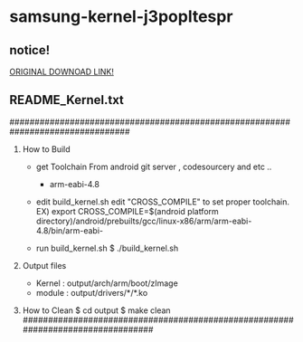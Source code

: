 # samsung-kernel-j3popltespr

## notice!

[ORIGINAL DOWNOAD LINK!](https://opensource.samsung.com/reception/receptionSub.do?method=sub&sub=F&searchValue=sm-j327p)

## README_Kernel.txt

################################################################################

1. How to Build
	- get Toolchain
		From android git server , codesourcery and etc ..
		 - arm-eabi-4.8
		
	- edit build_kernel.sh
		edit "CROSS_COMPILE" to set proper toolchain.
		  EX) export CROSS_COMPILE=$(android platform directory)/android/prebuilts/gcc/linux-x86/arm/arm-eabi-4.8/bin/arm-eabi-

	- run build_kernel.sh
      $ ./build_kernel.sh

2. Output files
	- Kernel : output/arch/arm/boot/zImage
	- module : output/drivers/\*/\*.ko

3. How to Clean	
		$ cd output
		$ make clean
################################################################################
